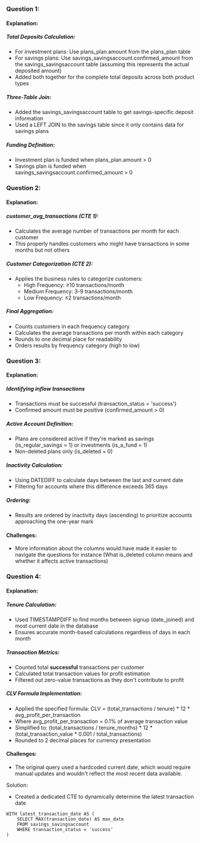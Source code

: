 ### Question 1:

#### Explanation:

##### Total Deposits Calculation:

- For investment plans: Use plans_plan.amount from the plans_plan table
- For savings plans: Use savings_savingsaccount.confirmed_amount from the savings_savingsaccount table (assuming this represents the actual deposited amount)
- Added both together for the complete total deposits across both product types

##### Three-Table Join:

- Added the savings_savingsaccount table to get savings-specific deposit information
- Used a LEFT JOIN to the savings table since it only contains data for savings plans

##### Funding Definition:

- Investment plan is funded when plans_plan.amount > 0
- Savings plan is funded when savings_savingsaccount.confirmed_amount > 0

### Question 2:

#### Explanation:

##### customer_avg_transactions (CTE 1):

- Calculates the average number of transactions per month for each customer
- This properly handles customers who might have transactions in some months but not others

##### Customer Categorization (CTE 2):

- Applies the business rules to categorize customers:
    - High Frequency: ≥10 transactions/month
    - Medium Frequency: 3-9 transactions/month
    - Low Frequency: ≤2 transactions/month

##### Final Aggregation:

- Counts customers in each frequency category
- Calculates the average transactions per month within each category
- Rounds to one decimal place for readability
- Orders results by frequency category (high to low)

### Question 3:

#### Explanation:

##### Identifying inflow transactions

- Transactions must be successful (transaction_status = 'success')
- Confirmed amount must be positive (confirmed_amount > 0)

##### Active Account Definition:

- Plans are considered active if they're marked as savings (is_regular_savings = 1) or investments (is_a_fund = 1)
- Non-deleted plans only (is_deleted = 0)

##### Inactivity Calculation:

- Using DATEDIFF to calculate days between the last and current date
- Filtering for accounts where this difference exceeds 365 days

##### Ordering:

- Results are ordered by inactivity days (ascending) to prioritize accounts approaching the one-year mark

#### Challenges:

- More information about the columns would have made it easier to navigate the questions for instance (What is_deleted column means and   whether it affects active transactions)

### Question 4:

#### Explanation:

##### Tenure Calculation:

- Used TIMESTAMPDIFF to find months between signup (date_joined) and most current date in the database
- Ensures accurate month-based calculations regardless of days in each month

##### Transaction Metrics:

- Counted total **successful** transactions per customer
- Calculated total transaction values for profit estimation
- Filtered out zero-value transactions as they don't contribute to profit

##### CLV Formula Implementation:

- Applied the specified formula: CLV = (total_transactions / tenure) * 12 * avg_profit_per_transaction
- Where avg_profit_per_transaction = 0.1% of average transaction value
- Simplified to: (total_transactions / tenure_months) * 12 * (total_transaction_value * 0.001 / total_transactions)
- Rounded to 2 decimal places for currency presentation

#### Challenges:

- The original query used a hardcoded current date, which would require manual updates and wouldn't reflect the most recent data available.

Solution:
- Created a dedicated CTE to dynamically determine the latest transaction date

```
WITH latest_transaction_date AS (
    SELECT MAX(transaction_date) AS max_date
    FROM savings_savingsaccount
    WHERE transaction_status = 'success'
)
```